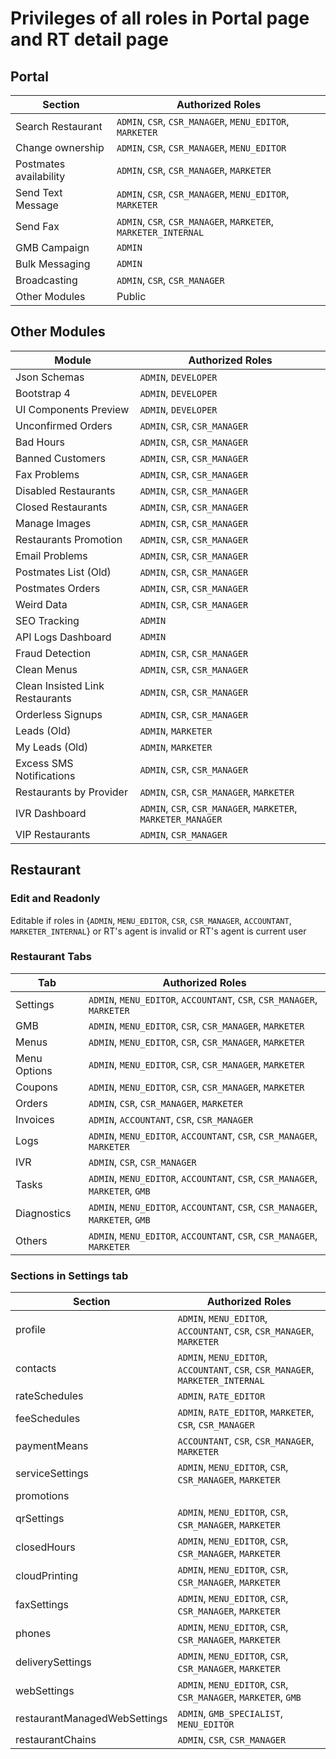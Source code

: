 # Privileges of all roles in Portal page and RT detail page

## Portal

| Section | Authorized Roles |
|---------|------------------|
| Search Restaurant | `ADMIN`, `CSR`, `CSR_MANAGER`, `MENU_EDITOR`, `MARKETER` |
| Change ownership | `ADMIN`, `CSR`, `CSR_MANAGER`, `MENU_EDITOR` |
| Postmates availability | `ADMIN`, `CSR`, `CSR_MANAGER`, `MARKETER` |
| Send Text Message | `ADMIN`, `CSR`, `CSR_MANAGER`, `MENU_EDITOR`, `MARKETER` |
| Send Fax | `ADMIN`, `CSR`, `CSR_MANAGER`, `MARKETER`, `MARKETER_INTERNAL` |
| GMB Campaign | `ADMIN` |
| Bulk Messaging | `ADMIN` |
| Broadcasting | `ADMIN`, `CSR`, `CSR_MANAGER` |
| Other Modules | Public |

## Other Modules 

| Module | Authorized Roles |
|---------|------------------|
| Json Schemas | `ADMIN`, `DEVELOPER ` |
| Bootstrap 4 | `ADMIN`, `DEVELOPER ` |
| UI Components Preview | `ADMIN`, `DEVELOPER ` |
| Unconfirmed Orders | `ADMIN`, `CSR`, `CSR_MANAGER` |
| Bad Hours | `ADMIN`, `CSR`, `CSR_MANAGER` |
| Banned Customers | `ADMIN`, `CSR`, `CSR_MANAGER` |
| Fax Problems | `ADMIN`, `CSR`, `CSR_MANAGER` |
| Disabled Restaurants | `ADMIN`, `CSR`, `CSR_MANAGER` |
| Closed Restaurants | `ADMIN`, `CSR`, `CSR_MANAGER` |
| Manage Images | `ADMIN`, `CSR`, `CSR_MANAGER` |
| Restaurants Promotion | `ADMIN`, `CSR`, `CSR_MANAGER` |
| Email Problems | `ADMIN`, `CSR`, `CSR_MANAGER` |
| Postmates List (Old) | `ADMIN`, `CSR`, `CSR_MANAGER` |
| Postmates Orders | `ADMIN`, `CSR`, `CSR_MANAGER` |
| Weird Data | `ADMIN`, `CSR`, `CSR_MANAGER` |
| SEO Tracking | `ADMIN` |
| API Logs Dashboard | `ADMIN` |
| Fraud Detection | `ADMIN`,  `CSR`, `CSR_MANAGER` |
| Clean Menus | `ADMIN`,  `CSR`, `CSR_MANAGER` |
| Clean Insisted Link Restaurants | `ADMIN`, `CSR`, `CSR_MANAGER` |
| Orderless Signups | `ADMIN`,  `CSR`, `CSR_MANAGER` |
| Leads (Old) | `ADMIN`, `MARKETER ` |
| My Leads (Old) | `ADMIN`, `MARKETER ` |
| Excess SMS Notifications | `ADMIN`, `CSR`, `CSR_MANAGER` |
| Restaurants by Provider | `ADMIN`, `CSR`, `CSR_MANAGER`, `MARKETER` |
| IVR Dashboard | `ADMIN`, `CSR`, `CSR_MANAGER`, `MARKETER`, `MARKETER_MANAGER` |
| VIP Restaurants | `ADMIN`, `CSR_MANAGER` |

## Restaurant

### Edit and Readonly
Editable if roles in {`ADMIN`, `MENU_EDITOR`, `CSR`, `CSR_MANAGER`, `ACCOUNTANT`, `MARKETER_INTERNAL`}
or RT's agent is invalid or RT's agent is current user

### Restaurant Tabs
| Tab | Authorized Roles |
|---------|------------------|
| Settings | `ADMIN`, `MENU_EDITOR`, `ACCOUNTANT`, `CSR`, `CSR_MANAGER`, `MARKETER`|
| GMB | `ADMIN`, `MENU_EDITOR`, `CSR`, `CSR_MANAGER`, `MARKETER` |
| Menus | `ADMIN`, `MENU_EDITOR`, `CSR`, `CSR_MANAGER`, `MARKETER` |
| Menu Options | `ADMIN`, `MENU_EDITOR`, `CSR`, `CSR_MANAGER`, `MARKETER` |
| Coupons | `ADMIN`, `MENU_EDITOR`, `CSR`, `CSR_MANAGER`, `MARKETER` |
| Orders | `ADMIN`, `CSR`, `CSR_MANAGER`, `MARKETER` |
| Invoices | `ADMIN`, `ACCOUNTANT`, `CSR`, `CSR_MANAGER` |
| Logs | `ADMIN`, `MENU_EDITOR`, `ACCOUNTANT`, `CSR`, `CSR_MANAGER`, `MARKETER` |
| IVR | `ADMIN`, `CSR`, `CSR_MANAGER` |
| Tasks | `ADMIN`, `MENU_EDITOR`, `ACCOUNTANT`, `CSR`, `CSR_MANAGER`, `MARKETER`, `GMB` |
| Diagnostics | `ADMIN`, `MENU_EDITOR`, `ACCOUNTANT`, `CSR`, `CSR_MANAGER`, `MARKETER`, `GMB` |
| Others | `ADMIN`, `MENU_EDITOR`, `ACCOUNTANT`, `CSR`, `CSR_MANAGER`, `MARKETER` |


### Sections in Settings tab
| Section | Authorized Roles |
|---------|------------------|
| profile | `ADMIN`, `MENU_EDITOR`, `ACCOUNTANT`, `CSR`, `CSR_MANAGER`, `MARKETER` |
| contacts | `ADMIN`, `MENU_EDITOR`, `ACCOUNTANT`, `CSR`, `CSR_MANAGER`, `MARKETER_INTERNAL` |
| rateSchedules | `ADMIN`, `RATE_EDITOR` |
| feeSchedules | `ADMIN`, `RATE_EDITOR`, `MARKETER`, `CSR`, `CSR_MANAGER` |
| paymentMeans | `ACCOUNTANT`, `CSR`, `CSR_MANAGER`, `MARKETER` |
| serviceSettings | `ADMIN`, `MENU_EDITOR`, `CSR`, `CSR_MANAGER`, `MARKETER` |
| promotions |  |
| qrSettings | `ADMIN`, `MENU_EDITOR`, `CSR`, `CSR_MANAGER`, `MARKETER` |
| closedHours | `ADMIN`, `MENU_EDITOR`, `CSR`, `CSR_MANAGER`, `MARKETER` |
| cloudPrinting | `ADMIN`, `MENU_EDITOR`, `CSR`, `CSR_MANAGER`, `MARKETER` |
| faxSettings | `ADMIN`, `MENU_EDITOR`, `CSR`, `CSR_MANAGER`, `MARKETER` |
| phones | `ADMIN`, `MENU_EDITOR`, `CSR`, `CSR_MANAGER`, `MARKETER` |
| deliverySettings | `ADMIN`, `MENU_EDITOR`, `CSR`, `CSR_MANAGER`, `MARKETER` |
| webSettings | `ADMIN`, `MENU_EDITOR`, `CSR`, `CSR_MANAGER`, `MARKETER`, `GMB` |
| restaurantManagedWebSettings | `ADMIN`, `GMB_SPECIALIST`, `MENU_EDITOR` |
| restaurantChains | `ADMIN`, `CSR`, `CSR_MANAGER` |


